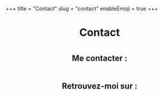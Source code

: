 +++
title = "Contact"
slug = "contact"
enableEmoji = true
+++

<div style="max-width: 600px; margin: 0 auto; text-align: center;">

  <h1 style="margin-bottom: 40px;">Contact</h1>

## Me contacter :

<div style="display: flex; justify-content: center; gap: 20px; margin-top: 20px; margin-bottom: 30px;">
  <a href="#" onclick="window.location.href=atob('bWFpbHRvOnZwZWxsZXJpbmRhdGFAZ21haWwuY29t')" title="Email" style="text-decoration: none; color: inherit;">
    <i class="fa-solid fa-envelope fa-2x"></i>
  </a>
  <a href="#" onclick="window.location.href=atob('aHR0cHM6Ly93YS5tZS8zMzYwOTUzOTUxNA==')" title="WhatsApp" target="_blank" rel="noopener" style="text-decoration: none; color: inherit;">
    <i class="fa-brands fa-whatsapp fa-2x"></i>
  </a>
</div>

## Retrouvez-moi sur :

<div style="display: flex; justify-content: center; gap: 20px; margin-top: 20px;">
  <a href="https://github.com/vincent-pellerin/" target="_blank" rel="noopener" title="GitHub" style="text-decoration: none; color: inherit;">
    <i class="fa-brands fa-github fa-2x"></i>
  </a>
  <a href="https://www.linkedin.com/in/vincentpellerin-data/" target="_blank" rel="noopener" title="LinkedIn" style="text-decoration: none; color: inherit;">
    <i class="fa-brands fa-linkedin fa-2x"></i>
  </a>
</div>

</div>

<style>
/* Masquer le titre automatique de Hugo pour éviter la duplication */
.content h1:first-child {
  display: none;
}
</style>
